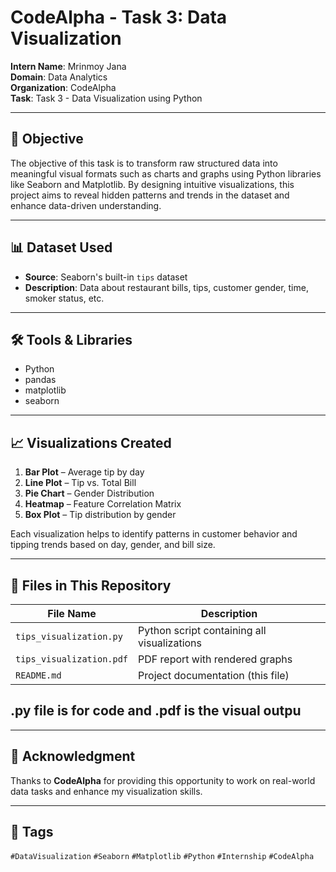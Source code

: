 # CodeAlpha - Task 3: Data Visualization

**Intern Name**: Mrinmoy Jana  
**Domain**: Data Analytics  
**Organization**: CodeAlpha  
**Task**: Task 3 - Data Visualization using Python

---

## 🎯 Objective

The objective of this task is to transform raw structured data into meaningful visual formats such as charts and graphs using Python libraries like Seaborn and Matplotlib. By designing intuitive visualizations, this project aims to reveal hidden patterns and trends in the dataset and enhance data-driven understanding.


---

## 📊 Dataset Used

- **Source**: Seaborn's built-in `tips` dataset
- **Description**: Data about restaurant bills, tips, customer gender, time, smoker status, etc.

---

## 🛠️ Tools & Libraries

- Python
- pandas
- matplotlib
- seaborn

---

## 📈 Visualizations Created

1. **Bar Plot** – Average tip by day  
2. **Line Plot** – Tip vs. Total Bill  
3. **Pie Chart** – Gender Distribution  
4. **Heatmap** – Feature Correlation Matrix  
5. **Box Plot** – Tip distribution by gender  

Each visualization helps to identify patterns in customer behavior and tipping trends based on day, gender, and bill size.

---

## 📂 Files in This Repository

| File Name               | Description                              |
|-------------------------|------------------------------------------|
| `tips_visualization.py` | Python script containing all visualizations |
| `tips_visualization.pdf`| PDF report with rendered graphs            |
| `README.md`             | Project documentation (this file)          |

.py file is for code and .pdf is the visual outpu
---




---

## 🏁 Acknowledgment

Thanks to **CodeAlpha** for providing this opportunity to work on real-world data tasks and enhance my visualization skills.

---

## 🔖 Tags

`#DataVisualization` `#Seaborn` `#Matplotlib` `#Python` `#Internship` `#CodeAlpha`

